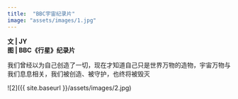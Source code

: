 ```yaml
---
title:  "BBC宇宙纪录片"
image: "assets/images/1.jpg"
---
```


**文 | JY**  
**图 | BBC《行星》纪录片**  

我们曾经以为自己创造了一切，现在才知道自己只是世界万物的造物，宇宙万物与我们息息相关，我们被创造、被守护，也终将被毁灭

![2]({{ site.baseurl }}/assets/images/2.jpg)
